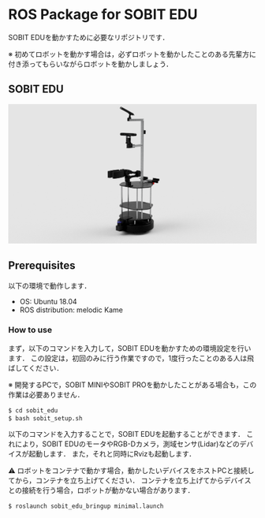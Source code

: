 # ROS Package for SOBIT EDU

SOBIT EDUを動かすために必要なリポジトリです．

※ 初めてロボットを動かす場合は，必ずロボットを動かしたことのある先輩方に付き添ってもらいながらロボットを動かしましょう．

## SOBIT EDU
![](sobit_edu_bringup/img/sobit_edu.png)

## Prerequisites
以下の環境で動作します．
- OS: Ubuntu 18.04 
- ROS distribution: melodic Kame

### How to use
まず，以下のコマンドを入力して，SOBIT EDUを動かすための環境設定を行います．
この設定は，初回のみに行う作業ですので，1度行ったことのある人は飛ばしてください．

※ 開発するPCで，SOBIT MINIやSOBIT PROを動かしたことがある場合も，この作業は必要ありません．

```bash:
$ cd sobit_edu
$ bash sobit_setup.sh
```

以下のコマンドを入力することで，SOBIT EDUを起動することができます．
これにより，SOBIT EDUのモータやRGB-Dカメラ，測域センサ(Lidar)などのデバイスが起動します．
また，それと同時にRvizも起動します．

:warning: ロボットをコンテナで動かす場合，動かしたいデバイスをホストPCと接続してから，コンテナを立ち上げてください．
コンテナを立ち上げてからデバイスとの接続を行う場合，ロボットが動かない場合があります．

```bash:
$ roslaunch sobit_edu_bringup minimal.launch
```
